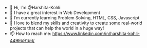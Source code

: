 - 👋 Hi, I’m @Harshita-Kohli
- 👀 I have a great interest in Web Development
- 🌱 I’m currently learning Problem Solving, HTML, CSS, Javascript
- 💎 I love to blend my skills and creativity to create some real-world projects that can help the world in a huge way! 
- 📫 How to reach me: https://www.linkedin.com/in/harshita-kohli-4499b91b6/ 


<!---
Harshita-Kohli/Harshita-Kohli is a ✨ special ✨ repository because its `README.md` (this file) appears on your GitHub profile.
You can click the Preview link to take a look at your changes.
--->
